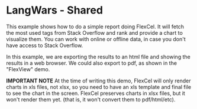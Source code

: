 # LangWars - Shared

This example shows how to do a simple report doing FlexCel. It will fetch the most used
tags from Stack Overflow and rank and provide a chart to visualize them. You can work with
online or offline data, in case you don't have access to Stack Overflow.

In this example, we are exporting the results to an html file and showing the results in a web browser.
We could also export to pdf, as shown in the "FlexView" demo.

**IMPORTANT NOTE**  At the time of writing this demo, FlexCel will only render charts in xls files,
not xlsx, so you need to have an xls template and final file to see the chart in the screen.
FlexCel preserves charts in xlsx files, but it won't render them yet. (that is, it won't convert them
to pdf/html/etc).